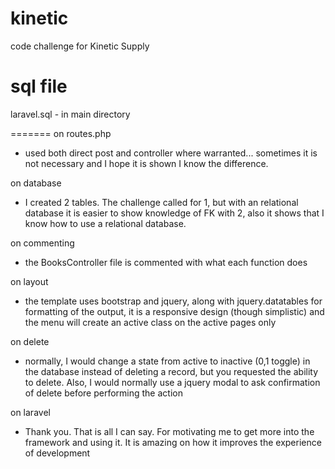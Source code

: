 kinetic
=======
code challenge for Kinetic Supply


sql file
=======
laravel.sql - in main directory

=======
on routes.php
- used both direct post and controller where warranted... sometimes it is not necessary and I hope it is shown I know the difference.

on database
- I created 2 tables.  The challenge called for 1, but with an relational database it is easier to show knowledge of FK with 2, also it shows that I know how to use a relational database.

on commenting
- the BooksController file is commented with what each function does

on layout
- the template uses bootstrap and jquery, along with jquery.datatables for formatting of the output, it is a responsive design (though simplistic) and the menu will create an active class on the active pages only

on delete
- normally, I would change a state from active to inactive (0,1 toggle) in the database instead of deleting a record, but you requested the ability to delete.  Also, I would normally use a jquery modal to ask confirmation of delete before performing the action

on laravel
- Thank you.  That is all I can say.  For motivating me to get more into the framework and using it.  It is amazing on how it improves the experience of development
